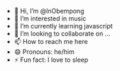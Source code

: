 - 👋 Hi, I’m @lnObempong
- 👀 I’m interested in music
- 🌱 I’m currently learning javascript
- 💞️ I’m looking to collaborate on ...
- 📫 How to reach me here
- 😄 Pronouns: he/him
- ⚡ Fun fact: I love to sleep

<!---
lnObempong/lnObempong is a ✨ special ✨ repository because its `README.md` (this file) appears on your GitHub profile.
You can click the Preview link to take a look at your changes.
--->
